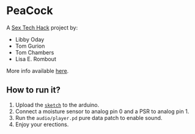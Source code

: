 PeaCock
=======

A [Sex Tech Hack](http://sexhack.tech/) project by:

- Libby Oday
- Tom Gurion
- Tom Chambers
- Lisa E. Rombout

More info available [here](Peacock_SexTechHackPres.pdf).

## How to run it?

1. Upload the [`sketch`](sketch/sketch.ino) to the arduino.
1. Connect a moisture sensor to analog pin 0 and a PSR to analog pin 1.
1. Run the `audio/player.pd` pure data patch to enable sound.
1. Enjoy your erections.
